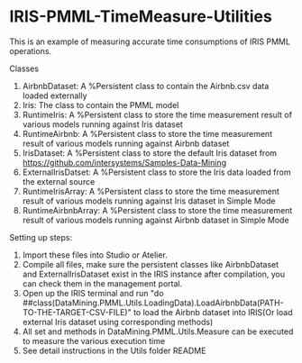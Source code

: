 # IRIS-PMML-TimeMeasure-Utilities

This is an example of measuring accurate time consumptions of IRIS PMML operations.

Classes
1. AirbnbDataset: A %Persistent class to contain the Airbnb.csv data loaded externally
2. Iris: The class to contain the PMML model
3. RuntimeIris: A %Persistent class to store the time measurement result of various models running against Iris dataset 
4. RuntimeAirbnb: A %Persistent class to store the time measurement result of various models running against Airbnb dataset 
5. IrisDataset: A %Persistent class to store the default Iris dataset from https://github.com/intersystems/Samples-Data-Mining
6. ExternalIrisDatset: A %Persistent class to store the Iris data loaded from the external source
7. RuntimeIrisArray: A %Persistent class to store the time measurement result of various models running against Iris dataset in Simple Mode
8. RuntimeAirbnbArray: A %Persistent class to store the time measurement result of various models running against Airbnb dataset in Simple Mode


 
Setting up steps:
1. Import these files into Studio or Atelier. 
2. Compile all files, make sure the persistent classes like AirbnbDataset and ExternalIrisDataset exist in the IRIS instance after compilation, you can check them in the management portal.
3. Open up the IRIS terminal and run "do ##class(DataMining.PMML.Utils.LoadingData).LoadAirbnbData(PATH-TO-THE-TARGET-CSV-FILE)" to load the Airbnb dataset into IRIS(Or load external Iris dataset using corresponding methods)
4. All set and methods in DataMining.PMML.Utils.Measure can be executed to measure the various execution time
5. See detail instructions in the Utils folder README

